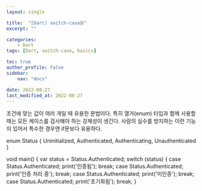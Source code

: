 ```yaml
---
layout: single

title:  "[Dart] switch-case문"
excerpt: ""

categories: 
    - Dart
tags: [Dart, switch-case, basics]

toc: true
author_profile: false
sidebar:
    nav: "docs"

date: 2022-08-27
last_modified_at: 2022-08-27
---
```


조건에 맞는 값이 여러 개일 때 유용한 문법이다.
특히 열거(enum) 타입과 함께 사용할 때는 모든 케이스를 검사해야 하는 강제성이 생긴다. 사람의 실수를 방지하는 이런 기능이 있어서 특수한 경우엔 if문보다 유용하다.


enum Status { Uninitialized, Authenticated, Authenticating, Unauthenticated }

void main() {
	var status = Status.Authenticated;
	switch (status) {
		case Status.Authenticated;
			print('인증됨');
			break;
		case Status.Authenticated;
			print('인증 처리 중');
			break;
		case Status.Authenticated;
			print('미인증');
			break;
		case Status.Authenticated;
			print('초기화됨');
			break;
}
